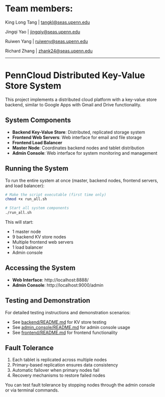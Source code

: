 # Team members:  

King Long Tang | tangkl@seas.upenn.edu

Jingqi Yao | jingqiy@seas.upenn.edu

Ruiwen Yang | ruiweny@seas.upenn.edu

Richard Zhang | zhank24@seas.upenn.edu

---

# PennCloud Distributed Key-Value Store System

This project implements a distributed cloud platform with a key-value store backend, similar to Google Apps with Gmail and Drive functionality.

## System Components

- **Backend Key-Value Store**: Distributed, replicated storage system
- **Frontend Web Servers**: Web interface for email and file storage
- **Frontend Load Balancer**
- **Master Node**: Coordinates backend nodes and tablet distribution
- **Admin Console**: Web interface for system monitoring and management

## Running the System

To run the entire system at once (master, backend nodes, frontend servers, and load balancer):

```bash
# Make the script executable (first time only)
chmod +x run_all.sh

# Start all system components
./run_all.sh
```

This will start:
- 1 master node
- 9 backend KV store nodes
- Multiple frontend web servers
- 1 load balancer
- Admin console

## Accessing the System

- **Web Interface**: http://localhost:8888/
- **Admin Console**: http://localhost:9000/admin

## Testing and Demonstration

For detailed testing instructions and demonstration scenarios:
- See [backend/README.md](backend/README.md) for KV store testing
- See [admin_console/README.md](admin_console/README.md) for admin console usage
- See [frontend/README.md](frontend/README.md) for frontend functionality

## Fault Tolerance

1. Each tablet is replicated across multiple nodes
2. Primary-based replication ensures data consistency
3. Automatic failover when primary nodes fail
4. Recovery mechanisms to restore failed nodes

You can test fault tolerance by stopping nodes through the admin console or via terminal commands.
